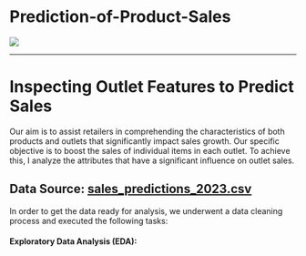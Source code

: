 # Prediction-of-Product-Sales

![](https://media.istockphoto.com/id/1157106624/photo/all-your-necessities-stored-in-one-place.jpg?s=612x612&w=0&k=20&c=fANV-CP9N_Dt5lVoKWiZdAch60-2IOeHEm_pnvgk348=)

----------------------------------------

# Inspecting Outlet Features to Predict Sales

Our aim is to assist retailers in comprehending the characteristics of both products and outlets that significantly impact sales growth. Our specific objective is to boost the sales of individual items in each outlet. To achieve this, I analyze the attributes that have a significant influence on outlet sales.

## Data Source: [sales_predictions_2023.csv](https://drive.google.com/file/d/1syH81TVrbBsdymLT_jl2JIf6IjPXtSQw/view)

 In order to get the data ready for analysis, we underwent a data cleaning process and executed the following tasks:
#### Exploratory Data Analysis (EDA):


